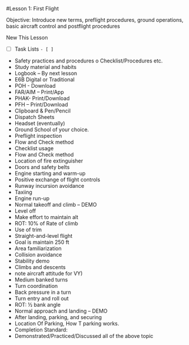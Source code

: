 #Lesson 1: First Flight

Objective: Introduce new terms, preflight procedures, ground operations, basic aircraft control and postflight procedures 

New This Lesson
- [ ] Task Lists `- [ ]`
* Safety practices and procedures
o Checklist/Procedures etc.
* Study material and habits
* Logbook – By next lesson
* E6B Digital or Traditional
* POH - Download
* FAR/AIM – Print/App
* PHAK- Print/Download
* PFH – Print/Download
* Clipboard & Pen/Pencil
* Dispatch Sheets
* Headset (eventually)
* Ground School of your choice.
* Preflight inspection
* Flow and Check method
* Checklist usage
* Flow and Check method
* Location of fire extinguisher
* Doors and safety belts
* Engine starting and warm-up
* Positive exchange of flight controls
* Runway incursion avoidance
* Taxiing
* Engine run-up
* Normal takeoff and climb – DEMO
* Level off
* Make effort to maintain alt
* ROT: 10% of Rate of climb
* Use of trim
* Straight-and-level flight
* Goal is maintain 250 ft
* Area familiarization
* Collision avoidance
* Stability demo
* Climbs and descents
* note aircraft attitude for VY)
* Medium banked turns
* Turn coordination
* Back pressure in a turn
* Turn entry and roll out
* ROT: ½ bank angle
* Normal approach and landing – DEMO
* After landing, parking, and securing
* Location Of Parking, How T parking works.
* Completion Standard:
* Demonstrated/Practiced/Discussed all of the above topic